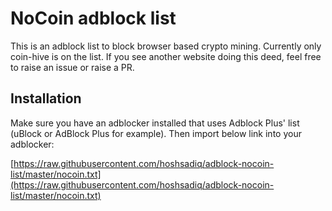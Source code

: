 # NoCoin adblock list
This is an adblock list to block browser based crypto mining. Currently only coin-hive is on the list. If you see another website doing this deed, feel free to raise an issue or raise a PR.

## Installation
Make sure you have an adblocker installed that uses Adblock Plus' list (uBlock or AdBlock Plus for example). Then import below link into your adblocker:

[https://raw.githubusercontent.com/hoshsadiq/adblock-nocoin-list/master/nocoin.txt](https://raw.githubusercontent.com/hoshsadiq/adblock-nocoin-list/master/nocoin.txt)
